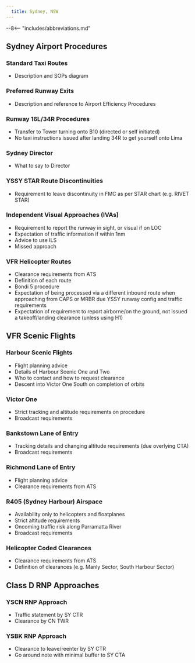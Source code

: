 ```yaml
---
  title: Sydney, NSW
---
```


--8<-- "includes/abbreviations.md"

## Sydney Airport Procedures
### Standard Taxi Routes
- Description and SOPs diagram

### Preferred Runway Exits
- Description and reference to Airport Efficiency Procedures

### Runway 16L/34R Procedures
- Transfer to Tower turning onto B10 (directed or self initiated)
- No taxi instructions issued after landing 34R to get yourself onto Lima

### Sydney Director
- What to say to Director

### YSSY STAR Route Discontinuities
- Requirement to leave discontinuity in FMC as per STAR chart (e.g. RIVET STAR)

### Independent Visual Approaches (IVAs)
- Requirement to report the runway in sight, or visual if on LOC
- Expectation of traffic information if within 1nm
- Advice to use ILS
- Missed approach

### VFR Helicopter Routes
- Clearance requirements from ATS
- Definition of each route
- Bondi 5 procedure
- Expectation of being processed via a different inbound route when approaching from CAPS or MRBR due YSSY runway config and traffic requirements
- Expectation of requirement to report airborne/on the ground, not issued a takeoff/landing clearance (unless using H1)

## VFR Scenic Flights
### Harbour Scenic Flights
- Flight planning advice
- Details of Harbour Scenic One and Two
- Who to contact and how to request clearance
- Descent into Victor One South on completion of orbits

### Victor One
- Strict tracking and altitude requirements on procedure
- Broadcast requirements

### Bankstown Lane of Entry
- Tracking details and changing altitude requirements (due overlying CTA)
- Broadcast requirements

### Richmond Lane of Entry
- Flight planning advice
- Clearance requirements from ATS

### R405 (Sydney Harbour) Airspace
- Availability only to helicopters and floatplanes
- Strict altitude requirements
- Oncoming traffic risk along Parramatta River
- Broadcast requirements

### Helicopter Coded Clearances
- Clearance requirements from ATS
- Definition of clearances (e.g. Manly Sector, South Harbour Sector)

## Class D RNP Approaches
### YSCN RNP Approach
- Traffic statement by SY CTR
- Clearance by CN TWR

### YSBK RNP Approach
- Clearance to leave/reenter by SY CTR
- Go around note with minimal buffer to SY CTA